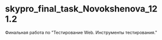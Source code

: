 # skypro_final_task_Novokshenova_121.2
Финальная работа по "Тестирование Web. Инструменты тестирования."

